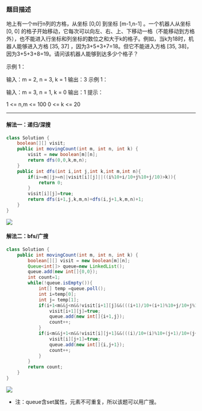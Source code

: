### 题目描述
地上有一个m行n列的方格，从坐标 [0,0] 到坐标 [m-1,n-1] 。一个机器人从坐标 [0, 0] 的格子开始移动，它每次可以向左、右、上、下移动一格（不能移动到方格外），也不能进入行坐标和列坐标的数位之和大于k的格子。例如，当k为18时，机器人能够进入方格 [35, 37] ，因为3+5+3+7=18。但它不能进入方格 [35, 38]，因为3+5+3+8=19。请问该机器人能够到达多少个格子？

 

示例 1：

输入：m = 2, n = 3, k = 1
输出：3
示例 1：

输入：m = 3, n = 1, k = 0
输出：1
提示：

1 <= n,m <= 100
0 <= k <= 20
***
#### 解法一：递归/深搜
```java
class Solution {
    boolean[][] visit;
    public int movingCount(int m, int n, int k) {
        visit = new boolean[m][n];
        return dfs(0,0,k,m,n);
    }
    public int dfs(int i,int j,int k,int m,int n){
        if(i>=m||j>=n||visit[i][j]||((i%10+i/10+j%10+j/10)>k)){
            return 0;
        }
        visit[i][j]=true;
        return dfs(i+1,j,k,m,n)+dfs(i,j+1,k,m,n)+1;
    }
}
```
![](https://gitee.com//junchao-ustc/picture/raw/master/img/20200508111957.png)
#### 解法二：bfs/广搜
```java
class Solution {
    public int movingCount(int m, int n, int k) {
        boolean[][] visit = new boolean[m][n];
        Queue<int[]> queue=new LinkedList();
        queue.add(new int[]{0,0});
        int count=1;
        while(!queue.isEmpty()){
            int[] temp =queue.poll();
            int i=temp[0];
            int j= temp[1];
            if(i+1<m&&j<n&&!visit[i+1][j]&&(((i+1)/10+(i+1)%10+j/10+j%10)<=k)){
                visit[i+1][j]=true;
                queue.add(new int[]{i+1,j});
                count++;
            }
            if(i<m&&j+1<n&&!visit[i][j+1]&&(((i)/10+(i)%10+(j+1)/10+(j+1)%10)<=k)){
                visit[i][j+1]=true;
                queue.add(new int[]{i,j+1});
                count++;
            }
        }
        return count;
    }
}
```
![](https://gitee.com//junchao-ustc/picture/raw/master/img/20200508111936.png)

* 注：queue含set属性，元素不可重复，所以该题可以用广搜。